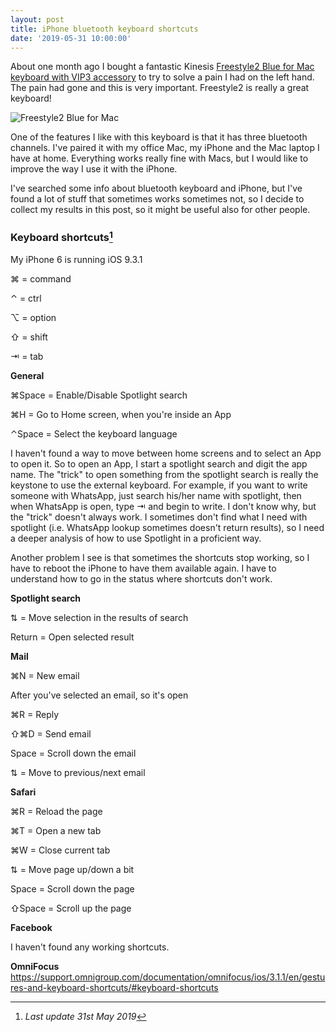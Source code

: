```yaml
---
layout: post
title: iPhone bluetooth keyboard shortcuts
date: '2019-05-31 10:00:00'
---
```


About one month ago I bought a fantastic Kinesis [Freestyle2 Blue for Mac keyboard with VIP3 accessory](https://www.kinesis-ergo.com/shop/freestyle2-blue-pc/) to try to solve a pain I had on the left hand. The pain had gone and this is very important. Freestyle2 is really a great keyboard!

![Freestyle2 Blue for Mac]({{site.bucket_url}}/IMG_1295.jpeg)

One of the features I like with this keyboard is that it has three bluetooth channels. I've paired it with my office Mac, my iPhone and the Mac laptop I have at home.
Everything works really fine with Macs, but I would like to improve the way I use it with the iPhone.

I've searched some info about bluetooth keyboard and iPhone, but I've found a lot of stuff that sometimes works sometimes not, so I decide to collect my results in this post, so it might be useful also for other people.

### Keyboard shortcuts[^n]
My iPhone 6 is running iOS 9.3.1

&#8984; = command

⌃ = ctrl

&#8997; = option

&#8679; = shift

&#8677; = tab

**General**

&#8984;Space = Enable/Disable Spotlight search 

&#8984;H = Go to Home screen, when you're inside an App

⌃Space = Select the keyboard language 

I haven't found a way to move between home screens and to select an App to open it. 
So to open an App, I start a spotlight search and digit the app name. The "trick" to open something from the spotlight search is really the keystone to use the external keyboard. For example, if you want to write someone with WhatsApp, just search his/her name with spotlight, then when WhatsApp is open, type &#8677; and begin to write. I don't know why, but the "trick" doesn't always work. I sometimes don't find what I need with spotlight (i.e. 
WhatsApp lookup sometimes doesn't return results), so I need a deeper analysis of how to use Spotlight in a proficient way.

Another problem I see is that sometimes the shortcuts stop working, so I have to reboot the iPhone to have them available again. I have to understand how to go in the status where shortcuts don't work.

**Spotlight search**

&#8645; = Move selection in the results of search

Return = Open selected result

**Mail**

&#8984;N = New email

After you've selected an email, so it's open

&#8984;R = Reply


&#8679;&#8984;D = Send email

Space = Scroll down the email

&#8645; = Move to previous/next email

**Safari**

&#8984;R = Reload the page

&#8984;T = Open a new tab

&#8984;W = Close current tab

&#8645; = Move page up/down a bit

Space = Scroll down the page

&#8679;Space = Scroll up the page

**Facebook**

I haven't found any working shortcuts.

**OmniFocus**
https://support.omnigroup.com/documentation/omnifocus/ios/3.1.1/en/gestures-and-keyboard-shortcuts/#keyboard-shortcuts

[^n]: *Last update 31st May 2019*